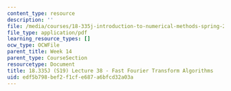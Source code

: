 ```yaml
---
content_type: resource
description: ''
file: /media/courses/18-335j-introduction-to-numerical-methods-spring-2019/edf5b798bef2f1cfe687a6bfcd32a03a_MIT18_335JS19_lec38.pdf
file_type: application/pdf
learning_resource_types: []
ocw_type: OCWFile
parent_title: Week 14
parent_type: CourseSection
resourcetype: Document
title: 18.335J (S19) Lecture 38 - Fast Fourier Transform Algorithms
uid: edf5b798-bef2-f1cf-e687-a6bfcd32a03a
---
```

